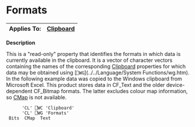 




<h1 class="heading"><span class="name">Formats</span></h1>

| Applies To: | [Clipboard](../a-z/clipboard.md) |
| --- | ---  |


**Description**


This is a "read-only" property that identifies the formats in which data is currently available in the clipboard. It is a vector of character vectors containing the names of the corresponding [Clipboard](../a-z/clipboard.md) properties for which data may be obtained using [`⎕WG`](../../Language/System Functions/wg.htm). In the following example data was copied to the Windows clipboard from Microsoft Excel. This product stores data in CF_Text and the older device-dependent CF_Bitmap formats. The latter excludes colour map information, so [CMap](../a-z/cmap.md) is not available.
```apl
      'CL' ⎕WC 'Clipboard'
      'CL' ⎕WG 'Formats'
 Bits  CMap  Text
```



